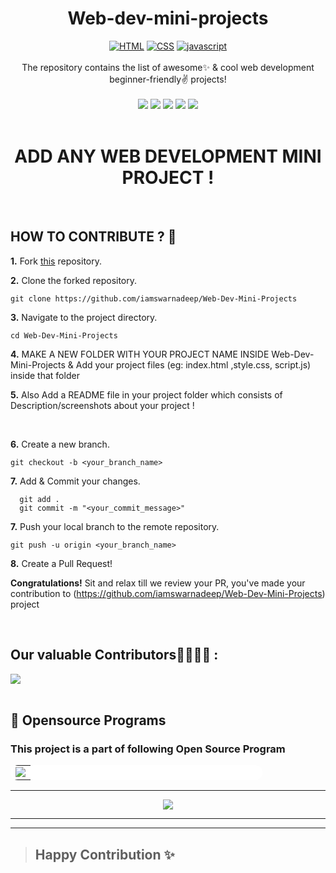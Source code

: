 <h1 align="center">Web-dev-mini-projects</h1>  
<div align="center">
<a href="https://github.com/topics/html"><img alt="HTML" src="https://img.shields.io/badge/HTML%20-%23E34F26.svg?&style=for-the-badge"/></a>
<a href="https://github.com/topics/css"><img alt="CSS" src="https://img.shields.io/badge/CSS%20-%23E34F26.svg?&style=for-the-badge"/></a>
<a href="https://github.com/topics/javascript"><img alt="javascript" src="https://img.shields.io/badge/Javascript%20-%23E34F26.svg?&style=for-the-badge&logo=javascript&logoColor=white"/></a>
<br>
<br>
The repository contains the list of awesome✨ &amp; cool web development beginner-friendly✌️ projects!
<br>
<br>
<a href="https://github.com/iamswarnadeep/Web-Dev-Mini-Projects"><img src="https://badges.frapsoft.com/os/v1/open-source.svg?v=103"></a>
<a href="https://github.com/iamswarnadeep/Web-Dev-Mini-Projects"><img src="https://img.shields.io/badge/Built%20by-developers%20%3C%2F%3E-0059b3"></a>
<a href="https://github.com/iamswarnadeep/Web-Dev-Mini-Projects"><img src="https://img.shields.io/static/v1.svg?label=Contributions&message=Welcome&color=yellow"></a>
<a href="https://github.com/iamswarnadeep"><img src="https://img.shields.io/badge/Maintained%3F-yes-brightgreen.svg?v=103"></a>
<a href="https://github.com/iamswarnadeep/Web-Dev-Mini-Projects"><img src="https://img.shields.io/badge/license-MIT-blue.svg?v=103"></a>
<br>
<br>

</div>
<div align="center">
  
# ADD ANY WEB DEVELOPMENT MINI PROJECT !

</div>
<br>

## HOW TO CONTRIBUTE ? 👷 

**1.** Fork [this](https://github.com/iamswarnadeep/Web-Dev-Mini-Projects) repository.

**2.** Clone the forked repository.

```terminal
git clone https://github.com/iamswarnadeep/Web-Dev-Mini-Projects 
```

**3.** Navigate to the project directory.

```terminal
cd Web-Dev-Mini-Projects
```

**4.**  MAKE A NEW FOLDER WITH YOUR PROJECT NAME INSIDE Web-Dev-Mini-Projects & Add your project files (eg: index.html ,style.css, script.js) inside that folder
<br>

**5.**  Also Add a README file in your project folder which consists of Description/screenshots about your project !
          
 
<br>

**6.** Create a new branch.

```terminal
git checkout -b <your_branch_name>
```

**7.** Add & Commit your changes.

```terminal
  git add .
  git commit -m "<your_commit_message>"
```

**7.** Push your local branch to the remote repository.

```terminal
git push -u origin <your_branch_name>
```

**8.** Create a Pull Request!

**Congratulations!** Sit and relax till we review your PR, you've made your contribution to (https://github.com/iamswarnadeep/Web-Dev-Mini-Projects) project

<br>

 ## Our valuable Contributors👩‍💻👨‍💻 :

<a href="https://github.com/iamswarnadeep/Web-Dev-Mini-Projects/graphs/contributors">
  <img src="https://contrib.rocks/image?repo=Ayushparikh-code/Web-dev-mini-projects" />
</a>


 <br>
 <br>
 

## 📌 Opensource Programs


### This project is a part of following Open Source Program

<table style="width:80%;background-color:white;border-radius:30px;">
    <tr>
  <td>
<center>
  <a href="https://letsgrowmore.in/projects/"><img src="https://letsgrowmore.in/wp-content/uploads/2021/05/cropped-growmore-removebg-preview.png"></img></a>
  </center>
  </td>
  </tr>
</table>
    <hr>


<p align="center">
<a href="https://github.com/iamswarnadeep/Web-Dev-Mini-Projects" title="Web-Dev-Mini-Projects">
<img src="https://img.shields.io/badge/GitHub-100000?style=for-the-badge&logo=github&logoColor=white">
    
</a>
</p>

<hr>
<hr>


>## Happy Contribution ✨

   
   
